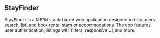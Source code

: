 ## StayFinder
StayFinder is a MERN stack-based web application designed to help users search, list, and book rental stays or accommodations. The app features user authentication, listings with filters, responsive UI, and more.